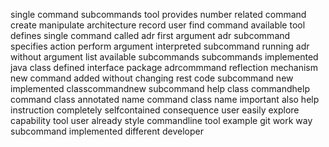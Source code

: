 single command subcommands tool provides number related command create manipulate architecture record user find command available tool defines single command called adr first argument adr subcommand specifies action perform argument interpreted subcommand running adr without argument list available subcommands subcommands implemented java class defined interface package adrcommmand reflection mechanism new command added without changing rest code subcommand new implemented classcommandnew subcommand help class commandhelp command class annotated name command class name important also help instruction completely selfcontained consequence user easily explore capability tool user already style commandline tool example git work way subcommand implemented different developer